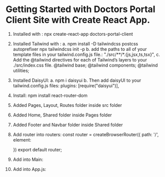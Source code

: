 # Getting Started with Doctors Portal Client Site with Create React App.


1. Installed with : npx create-react-app doctors-portal-client
2. Installed Tailwind with : 
    a. npm install -D tailwindcss postcss autoprefixer npx tailwindcss init -p
    b. add the paths to all of your template files in your tailwind.config.js file.: "./src/**/*.{js,jsx,ts,tsx}", 
    c. Add the @tailwind directives for each of Tailwind’s layers to your ./src/index.css file. 
    @tailwind base;
    @tailwind components;
    @tailwind utilities;
3. Installed DaisyUI: 
    a. npm i daisyui
    b. Then add daisyUI to your tailwind.config.js files: plugins: [require("daisyui")],
4. Install: npm install react-router-dom

5. Added Pages, Layout, Routes folder inside src folder
6. Added Home, Shared folder inside Pages folder
7. Added Footer and Navbar folder inside Shared folder
8. Add router into routers: const router = createBrowserRouter({
    path: '/',
    element: <Main></Main>
})
export default router;

9. Add into Main: <Navbar></Navbar> <Outlet></Outlet><Footer></Footer>
10. Add into App.js: <RouterProvider router={router}></RouterProvider>

